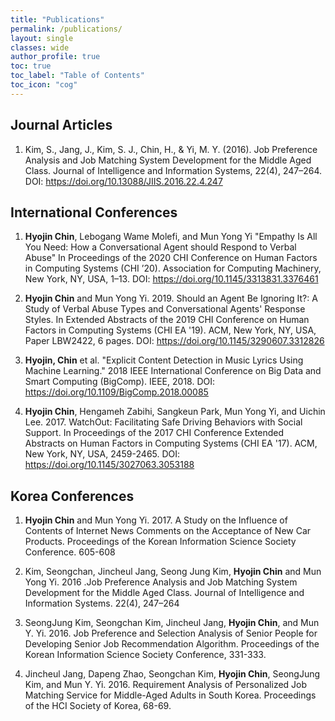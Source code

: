 ```yaml
---
title: "Publications"
permalink: /publications/
layout: single
classes: wide
author_profile: true
toc: true
toc_label: "Table of Contents"
toc_icon: "cog"
---
```


## Journal Articles
1. Kim, S., Jang, J., Kim, S. J., Chin, H., & Yi, M. Y. (2016). Job Preference Analysis and Job Matching System Development for the Middle Aged Class. Journal of Intelligence and Information Systems, 22(4), 247–264. 
DOI: https://doi.org/10.13088/JIIS.2016.22.4.247

## International Conferences
1. **Hyojin Chin**, Lebogang Wame Molefi, and Mun Yong Yi "Empathy Is All You Need: How a Conversational Agent should Respond to Verbal Abuse" In Proceedings of the 2020 CHI Conference on Human Factors in Computing Systems (CHI ’20). Association for Computing Machinery, New York, NY, USA, 1–13.
DOI: https://doi.org/10.1145/3313831.3376461


2. **Hyojin Chin** and Mun Yong Yi. 2019. Should an Agent Be Ignoring It?: A Study of Verbal Abuse Types and Conversational Agents' Response Styles. In Extended Abstracts of the 2019 CHI Conference on Human Factors in Computing Systems (CHI EA '19). ACM, New York, NY, USA, Paper LBW2422, 6 pages. 
DOI: https://doi.org/10.1145/3290607.3312826

3. **Hyojin, Chin** et al. "Explicit Content Detection in Music Lyrics Using Machine Learning." 2018 IEEE International Conference on Big Data and Smart Computing (BigComp). IEEE, 2018.
DOI: https://doi.org/10.1109/BigComp.2018.00085

4. **Hyojin Chin**, Hengameh Zabihi, Sangkeun Park, Mun Yong Yi, and Uichin Lee. 2017. WatchOut: Facilitating Safe Driving Behaviors with Social Support. In Proceedings of the 2017 CHI Conference Extended Abstracts on Human Factors in Computing Systems (CHI EA '17). ACM, New York, NY, USA, 2459-2465. 
DOI: https://doi.org/10.1145/3027063.3053188

## Korea Conferences
1. **Hyojin Chin** and Mun Yong Yi. 2017. A Study on the Influence of Contents of Internet News Comments on the Acceptance of New Car Products. Proceedings of the Korean Information Science Society Conference. 605-608

2. Kim, Seongchan, Jincheul Jang, Seong Jung Kim, **Hyojin Chin** and Mun Yong Yi. 2016 .Job Preference Analysis and Job Matching System Development for the Middle Aged Class. Journal of Intelligence and Information Systems. 22(4), 247–264

3. SeongJung Kim, Seongchan Kim, Jincheul Jang, **Hyojin Chin**, and Mun Y. Yi. 2016. Job Preference and Selection Analysis of Senior People for Developing Senior Job Recommendation Algorithm. Proceedings of the Korean Information Science Society Conference, 331-333.

4. Jincheul Jang, Dapeng Zhao, Seongchan Kim, **Hyojin Chin**, SeongJung Kim, and Mun Y. Yi. 2016. Requirement Analysis of Personalized Job Matching Service for Middle-Aged Adults in South Korea. Proceedings of the HCI Society of Korea, 68-69.

